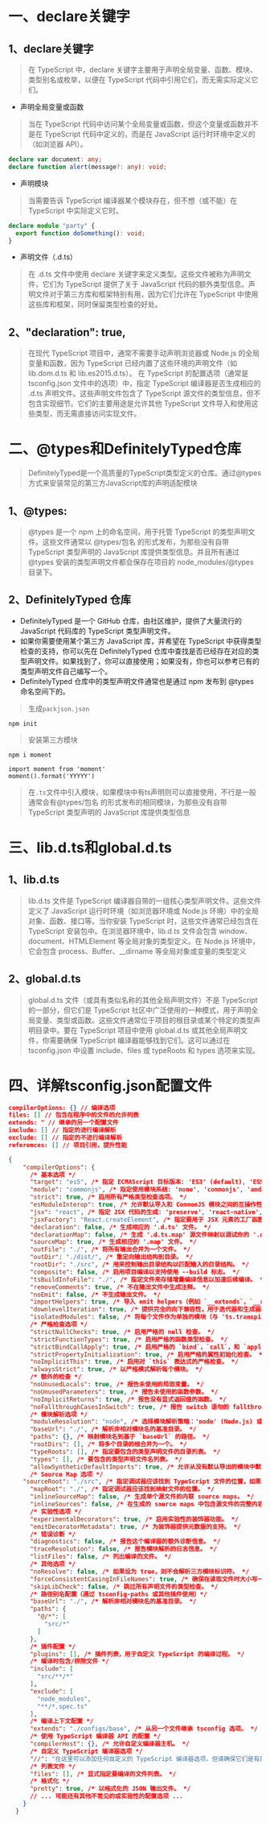 # 一、declare关键字

## 1、declare关键字

> 在 TypeScript 中，declare 关键字主要用于声明全局变量、函数、模块、类型别名或枚举，以便在 TypeScript 代码中引用它们，而无需实际定义它们。

* 声明全局变量或函数

> 当在 TypeScript 代码中访问某个全局变量或函数，但这个变量或函数并不是在 TypeScript 代码中定义的，而是在 JavaScript 运行时环境中定义的（如浏览器 API）。

```ts
declare var document: any;
declare function alert(message?: any): void;
```

* 声明模块

> 当需要告诉 TypeScript 编译器某个模块存在，但不想（或不能）在 TypeScript 中实际定义它时。

```ts
declare module "party" {
  export function doSomething(): void;
}
```

* 声明文件（.d.ts）

> 在 .d.ts 文件中使用 declare 关键字来定义类型。这些文件被称为声明文件，它们为 TypeScript 提供了关于 JavaScript 代码的额外类型信息。声明文件对于第三方库和框架特别有用，因为它们允许在 TypeScript 中使用这些库和框架，同时保留类型检查的好处。

## 2、"declaration": true,

> 在现代 TypeScript 项目中，通常不需要手动声明浏览器或 Node.js 的全局变量和函数，因为 TypeScript 已经内置了这些环境的声明文件（如 lib.dom.d.ts 和 lib.es2015.d.ts）。
在 TypeScript 的配置选项（通常是 tsconfig.json 文件中的选项）中，指定 TypeScript 编译器是否生成相应的 .d.ts 声明文件。这些声明文件包含了 TypeScript 源文件的类型信息，但不包含实现细节。它们的主要用途是允许其他 TypeScript 文件导入和使用这些类型，而无需直接访问实现文件。

# 二、@types和DefinitelyTyped仓库

> DefinitelyTyped是一个高质量的TypeScript类型定义的仓库。通过@types方式来安装常见的第三方JavaScript库的声明适配模块

## 1、@types:

> @types 是一个 npm 上的命名空间，用于托管 TypeScript 的类型声明文件。这些文件通常以 @types/包名 的形式发布，为那些没有自带 TypeScript 类型声明的 JavaScript 库提供类型信息。并且所有通过 @types 安装的类型声明文件都会保存在项目的 node_modules/@types 目录下。

## 2、DefinitelyTyped 仓库

- DefinitelyTyped 是一个 GitHub 仓库，由社区维护，提供了大量流行的 JavaScript 代码库的 TypeScript 类型声明文件。
- 如果你需要使用某个第三方 JavaScript 库，并希望在 TypeScript 中获得类型检查的支持，你可以先在 DefinitelyTyped 仓库中查找是否已经存在对应的类型声明文件。如果找到了，你可以直接使用；如果没有，你也可以参考已有的类型声明文件自己编写一个。
- DefinitelyTyped 仓库中的类型声明文件通常也是通过 npm 发布到 @types 命名空间下的。

> 生成`packjson.json`
```shell
npm init
```

> 安装第三方模块
```shell
npm i moment
```

```
import moment from 'moment'
moment().format('YYYYY')
```

> 在`.ts`文件中引入模块，如果模块中有ts声明则可以直接使用，不行是一般通常会有@types/包名 的形式发布的相同模块，为那些没有自带 TypeScript 类型声明的 JavaScript 库提供类型信息

# 三、lib.d.ts和global.d.ts

## 1、lib.d.ts

> lib.d.ts 文件是 TypeScript 编译器自带的一组核心类型声明文件。这些文件定义了 JavaScript 运行时环境（如浏览器环境或 Node.js 环境）中的全局对象、函数、接口等。当你安装 TypeScript 时，这些文件通常已经包含在TypeScript 安装包中。在浏览器环境中，lib.d.ts 文件会包含 window、document、HTMLElement 等全局对象的类型定义。在 Node.js 环境中，它会包含 process、Buffer、__dirname 等全局对象或变量的类型定义

## 2、global.d.ts

> global.d.ts 文件（或具有类似名称的其他全局声明文件）不是 TypeScript 的一部分，但它们是 TypeScript 社区中广泛使用的一种模式，用于声明全局变量、类型或函数。这些文件通常位于项目的根目录或某个特定的类型声明目录中。要在 TypeScript 项目中使用 global.d.ts 或其他全局声明文件，你需要确保 TypeScript 编译器能够找到它们。这可以通过在 tsconfig.json 中设置 include、files 或 typeRoots 和 types 选项来实现。


# 四、详解tsconfig.json配置文件

```json
compilerOptions: {} // 编译选项
files: [] // 包含在程序中的文件的允许列表
extends: " // 继承的另一个配置文件
include: [] // 指定的进行编译解析
exclude: [] // 指定的不进行编译解析
references: [] // 项目引用，提升性能
```

```json
{
    "compilerOptions": {
      /* 基本选项 */
      "target": "es5", /* 指定 ECMAScript 目标版本: 'ES3' (default), 'ES5', 'ES2015', 'ES2016', 'ES2017', 'ES2018', 'ES2019', 'ES2020', 'ESNEXT'. */
      "module": "commonjs", /* 指定使用模块系统: 'none', 'commonjs', 'amd', 'system', 'umd', 'es2015', 'es2020', or 'ESNext'. */
      "strict": true, /* 启用所有严格类型检查选项。 */
      "esModuleInterop": true, /* 允许默认导入和 CommonJS 模块之间的互操作性。 */
      "jsx": "react", /* 指定 JSX 代码的生成: 'preserve', 'react-native', or 'react'. */
      "jsxFactory": "React.createElement", /* 指定要用于 JSX 元素的工厂函数。 */
      "declaration": false, /* 生成相应的 '.d.ts' 文件。 */
      "declarationMap": false, /* 生成 '.d.ts.map' 源文件映射以调试你的 '.d.ts' 文件。 */
      "sourceMap": true, /* 生成相应的 '.map' 文件。 */
      "outFile": "./", /* 将所有输出合并为一个文件。 */
      "outDir": "./dist/", /* 重定向输出结构到目录。 */
      "rootDir": "./src", /* 用来控制输出目录结构以匹配输入的目录结构。 */
      "composite": false, /* 启用项目编译以支持使用 --build 标志。 */
      "tsBuildInfoFile": "./", /* 指定文件来存储增量编译信息以加速后续编译。 */
      "removeComments": true, /* 不在输出文件中生成注释。 */
      "noEmit": false, /* 不生成输出文件。 */
      "importHelpers": true, /* 导入 emit helpers（例如 `__extends`，`__rest` 等）时从 tslib 导入。 */
      "downlevelIteration": true, /* 提供完全的向下兼容性，用于迭代器和生成器。 */
      "isolatedModules": false, /* 将每个文件作为单独的模块（与 'ts.transpileModule' 类似）。 */
      /* 严格检查选项 */
      "strictNullChecks": true, /* 启用严格的 null 检查。 */
      "strictFunctionTypes": true, /* 启用严格的函数类型检查。 */
      "strictBindCallApply": true, /* 启用严格的 `bind`，`call`，和 `apply` 方法检查。 */
      "strictPropertyInitialization": true, /* 启用严格的属性初始化检查。 */
      "noImplicitThis": true, /* 启用对 `this` 表达式的严格检查。 */
      "alwaysStrict": true, /* 以严格模式解析每个模块。 */
      /* 额外的检查 */
      "noUnusedLocals": true, /* 报告未使用的局部变量。 */
      "noUnusedParameters": true, /* 报告未使用的函数参数。 */
      "noImplicitReturns": true, /* 报告没有显式返回值的函数。 */
      "noFallthroughCasesInSwitch": true, /* 报告 switch 语句的 fallthrough 错误（即没有 break 的 case）。 */
      /* 模块解析选项 */
      "moduleResolution": "node", /* 选择模块解析策略：'node' (Node.js) 或 'classic' (TypeScript pre-1.6)。 */
      "baseUrl": "./", /* 解析非相对模块名的基准目录。 */
      "paths": {}, /* 映射模块名到基于 `baseUrl` 的路径。 */
      "rootDirs": [], /* 将多个目录的根合并为一个。 */
      "typeRoots": [], /* 指定要包含的类型声明文件的目录列表。 */
      "types": [], /* 要包含的类型声明文件名列表。 */
      "allowSyntheticDefaultImports": true, /* 允许从没有默认导出的模块中默认导入。 */
      /* Source Map 选项 */  
    "sourceRoot": "./src", /* 指定调试器应该找到 TypeScript 文件的位置，如果它们不在生成的位置。 */
      "mapRoot": "./", /* 指定调试器应该找到映射文件的位置。 */
      "inlineSourceMap": false, /* 生成单个源文件的内联 source maps。 */
      "inlineSources": false, /* 在生成的 source maps 中包含源文件的完整内容。 */
      /* 实验性选项 */
      "experimentalDecorators": true, /* 启用实验性的装饰器功能。 */
      "emitDecoratorMetadata": true, /* 为装饰器提供元数据的支持。 */
      /* 错误诊断 */
      "diagnostics": false, /* 报告这个编译器的额外诊断信息。 */
      "traceResolution": false, /* 报告模块解析的日志信息。 */
      "listFiles": false, /* 列出编译的文件。 */
      /* 其他选项 */
      "noResolve": false, /* 如果设为 true，则不会解析三方模块标识符。 */
      "forceConsistentCasingInFileNames": true, /* 确保在读取文件时大小写一致。 */
      "skipLibCheck": false, /* 跳过所有声明文件的类型检查。 */
      /* 路径别名配置（通过 tsconfig-paths 或其他插件使用）*/
      "baseUrl": "./", /* 解析非相对模块名的基准目录。 */
      "paths": {
        "@/*": [
          "src/*"
        ]
      },
      /* 插件配置 */
      "plugins": [], /* 插件列表，用于自定义 TypeScript 的编译过程。 */
      /* 编译时包含/排除文件 */
      "include": [
        "src/**/*"
      ],
      "exclude": [
        "node_modules",
        "**/*.spec.ts"
      ],
      /* 编译上下文配置 */
      "extends": "./configs/base", /* 从另一个文件继承 tsconfig 选项。 */
      /* 使用 TypeScript 编译器 API 的配置 */
      "compilerHost": {}, /* 允许自定义编译器主机。 */
      /* 自定义 TypeScript 编译器选项 */
      "//": "在这里可以添加任何自定义的 TypeScript 编译器选项，但请确保它们是有效的并受到 TypeScript 的支持。",
      /* 列表文件 */
      "files": [], /* 显式指定要编译的文件列表。 */
      /* 格式化 */
      "pretty": true, /* 以格式化的 JSON 输出文件。 */
      // ... 可能还有其他不常见的或实验性的配置选项 ...  
    }
  }
```
